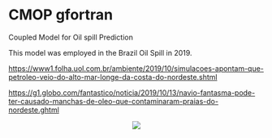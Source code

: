 # CMOP gfortran

Coupled Model for Oil spill Prediction

This model was employed in the Brazil Oil Spill in 2019.

https://www1.folha.uol.com.br/ambiente/2019/10/simulacoes-apontam-que-petroleo-veio-do-alto-mar-longe-da-costa-do-nordeste.shtml

https://g1.globo.com/fantastico/noticia/2019/10/13/navio-fantasma-pode-ter-causado-manchas-de-oleo-que-contaminaram-praias-do-nordeste.ghtml

<p align="center">
  <img src="https://github.com/fernandotcbarreto/stuff/blob/main/gulf_mexico.gif">
</p>
